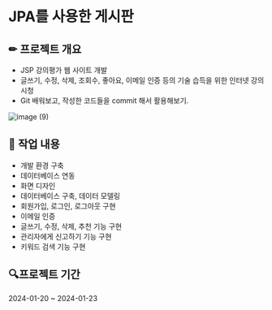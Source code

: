 # JPA를 사용한 게시판

## ✏ 프로젝트 개요
- JSP 강의평가 웹 사이트 개발
- 글쓰기, 수정, 삭제, 조회수, 좋아요, 이메일 인증 등의 기술 습득을 위한 인터넷 강의 시청
- Git 배워보고, 작성한 코드들을 commit 해서 활용해보기.

![image (9)](https://github.com/user-attachments/assets/9aa3e61b-63a5-42e4-8380-eb43b6dc94de)

## 💾  작업 내용
- 개발 환경 구축
- 데이터베이스 연동
- 화면 디자인
- 데이터베이스 구축, 데이터 모델링
- 회원가입, 로그인, 로그아웃 구현
- 이메일 인증
- 글쓰기, 수정, 삭제, 추천 기능 구현
- 관리자에게 신고하기 기능 구현
- 키워드 검색 기능 구현

##  🔍프로젝트 기간
2024-01-20 ~ 2024-01-23
